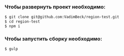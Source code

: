 ###  Чтобы развернуть проект необходимо:
```sh
$ git clone git@github.com:VadimBeck/region-test.git
$ cd region-test
$ npm i
```

### Чтобы запустить сборку необходимо:
```sh
$ gulp
```
